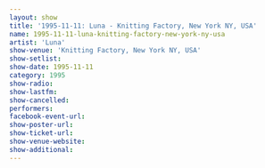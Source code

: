 ```yaml
---
layout: show
title: '1995-11-11: Luna - Knitting Factory, New York NY, USA'
name: 1995-11-11-luna-knitting-factory-new-york-ny-usa
artist: 'Luna'
show-venue: 'Knitting Factory, New York NY, USA'
show-setlist: 
show-date: 1995-11-11
category: 1995
show-radio: 
show-lastfm: 
show-cancelled: 
performers: 
facebook-event-url: 
show-poster-url: 
show-ticket-url: 
show-venue-website: 
show-additional: 
---
```


